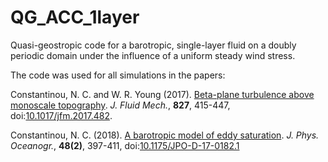 # QG_ACC_1layer
Quasi-geostropic code for a barotropic, single-layer fluid on a doubly periodic domain under the influence of a uniform steady wind stress.

The code was used for all simulations in the papers:

Constantinou, N. C. and W. R. Young (2017). [Beta-plane turbulence above monoscale topography][topo-1layer]. _J. Fluid Mech._, **827**, 415-447, doi:[10.1017/jfm.2017.482][jfm-monoscale-doi].

Constantinou, N. C. (2018). [A barotropic model of eddy saturation][eddysaturation]. _J. Phys. Oceanogr._, **48(2)**, 397-411, doi:[10.1175/JPO-D-17-0182.1][eddysaturation-doi]

[arXiv:1612.03374]: http://arxiv.org/abs/1612.03374
[arXiv:1612.03374]: http://arxiv.org/abs/1612.03374
[topo-1layer]:  http://www.navidconstantinou.com/publications/betaplane-topo-1.pdf
[jfm-monoscale-doi]: https://doi.org/10.1017/jfm.2017.482
[eddysaturation-doi]: https://doi.org/10.1175/JPO-D-17-0182.1
[eddysaturation]: http://www.navidconstantinou.com/publications/EddySaturation-JPO-2017.pdf
